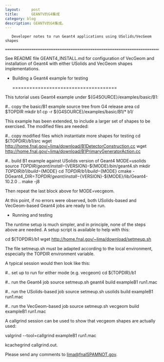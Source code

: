 ```yaml
---
layout:     post
title:      GEANTV的G4集成
category: blog
description: GEANTV的G4集成。
---
```


       Developer notes to run Geant4 applications using USolids/VecGeom shapes
       =======================================================================


See README file GEANT4_INSTALL.md for configuration of VecGeom and installation
of Geant4 with either USolids and VecGeom shapes implementations.

* Building a Geant4 example for testing

  =====================================

This tutorial uses Geant4 example under ${G4SOURCE}/examples/basic/B1:

  #.. copy the basic/B1 example source tree from G4 release area
  cd $TOPDIR
  mkdir b1
  cp -r ${G4SOURCE}/examples/basic/B1/*  b1/

This example has been extended, to include a larger set of shapes to be
exercised.
The modified files are needed:

  #.. copy modified files which instantiate more shapes for testing
  cd ${TOPDIR}/b1/src
  wget http://home.fnal.gov/~lima/download/B1DetectorConstruction.cc
  wget http://home.fnal.gov/~lima/download/B1PrimaryGeneratorAction.cc

  #.. build B1 example against USolids version of Geant4
  MODE=usolids
  source ${TOPDIR}/geant/install-${VERSION}-${MODE}/bin/geant4.sh
  mkdir ${TOPDIR}/b1/build-${MODE}
  cd ${TOPDIR}/b1/build-${MODE}
  cmake -DGeant4_DIR=${TOPDIR}/geant/install-${VERSION}-${MODE}/lib/Geant4-10.2.0  ..
  make -j8

Then repeat the last block above for MODE=vecgeom.

At this point, if no errors were observed, both USolids-based and VecGeom-based
Geant4 jobs are ready to be run.


* Running and testing

The runtime setup is much simpler, and in principle, none of the steps above are
needed. A setup script is available to help with this:

  cd ${TOPDIR}/b1
  wget http://home.fnal.gov/~lima/download/setmeup.sh

The file setmeup.sh must be adapted according to the local environment,
especially the TOPDIR environment variable.

A typical session would then look like this:

  #.. set up to run for either mode (e.g. vecgeom)
  cd ${TOPDIR}/b1

  #.. run the Geant4 job 
  source setmeup.sh geant4
  build
  exampleB1 run1.mac

  #.. run the USolids-based job 
  source setmeup.sh usolids
  build
  exampleB1 run1.mac

  #.. run the VecGeom-based job 
  source setmeup.sh vecgeom
  build
  exampleB1 run1.mac


A callgrind session can be used to show that vecgeom shapes are actually used:

  valgrind --tool=callgrind exampleB1 run1.mac

  kcachegrind callgrind.out.<PID>


Please send any comments to lima@fnalSPAMNOT.gov.

[BeiYuu]:    http://beiyuu.com  "BeiYuu"